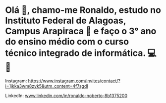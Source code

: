 # Olá :wave:, chamo-me Ronaldo, estudo no Instituto Federal de Alagoas, Campus Arapiraca :green_heart: e faço o 3° ano do ensino médio com o curso técnico integrado de informática. :computer: :minidisc:

Instagram: https://www.instagram.com/invites/contact/?i=1jkka3wm8zvk5&utm_content=4f7sgdl

LinkedIn: www.linkedin.com/in/ronaldo-noberto-8b1375200
